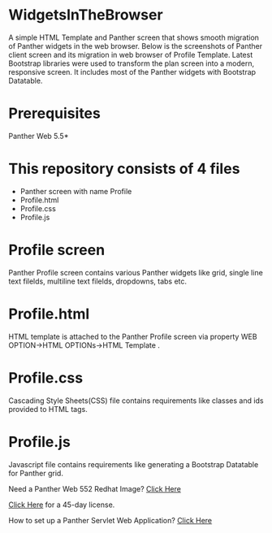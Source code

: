 # WidgetsInTheBrowser
A simple HTML Template and Panther screen that shows smooth migration of Panther widgets in the web browser. Below is the screenshots of Panther client screen and its migration in web browser of Profile Template. Latest Bootstrap libraries were used to transform the plan screen into a modern, responsive screen. It includes most of the Panther widgets with Bootstrap Datatable.

# Prerequisites
Panther Web 5.5*

# This repository consists of 4 files
* Panther screen with name Profile
* Profile.html
* Profile.css
* Profile.js

# Profile screen
Panther Profile screen contains various Panther widgets like grid, single line text filelds, multiline text filelds, dropdowns, tabs etc.

# Profile.html
HTML template is attached to the Panther Profile screen via property WEB OPTION->HTML OPTIONs->HTML Template .

# Profile.css
Cascading Style Sheets(CSS) file contains requirements like classes and ids provided to HTML tags.

# Profile.js
Javascript file contains requirements like generating a Bootstrap Datatable for Panther grid.

Need a Panther Web 552 Redhat Image? [Click Here](https://hub.docker.com/r/prolificspanther/pantherweb "Named link title") 

[Click Here](https://prolifics.com/panther-trial-license-request/ "Named link title") for a 45-day license.

How to set up a Panther Servlet Web Application? [Click Here](https://github.com/ProlificsPanther/PantherWeb/releases "Named link title")

